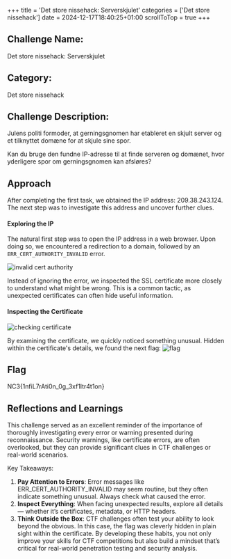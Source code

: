 +++
title = 'Det store nissehack: Serverskjulet'
categories = ['Det store nissehack']
date = 2024-12-17T18:40:25+01:00
scrollToTop = true
+++

## Challenge Name:

Det store nissehack: Serverskjulet

## Category:

Det store nissehack

## Challenge Description:

Julens politi formoder, at gerningsgnomen har etableret en skjult server og et tilknyttet domæne for at skjule sine spor.

Kan du bruge den fundne IP-adresse til at finde serveren og domænet, hvor yderligere spor om gerningsgnomen kan afsløres?

## Approach

After completing the first task, we obtained the IP address: 209.38.243.124. The next step was to investigate this address and uncover further clues.

#### Exploring the IP

The natural first step was to open the IP address in a web browser. Upon doing so, we encountered a redirection to a domain, followed by an `ERR_CERT_AUTHORITY_INVALID` error.

![invalid cert authority](images/site-invalid-cert.png)

Instead of ignoring the error, we inspected the SSL certificate more closely to understand what might be wrong. This is a common tactic, as unexpected certificates can often hide useful information.

#### Inspecting the Certificate

![checking certificate](images/certificate-check.png)

By examining the certificate, we quickly noticed something unusual. Hidden within the certificate's details, we found the next flag:
![flag](images/flag.png)

## Flag
NC3{1nfiL7rAti0n_0g_3xf1ltr4t1on}

## Reflections and Learnings

This challenge served as an excellent reminder of the importance of thoroughly investigating every error or warning presented during reconnaissance. Security warnings, like certificate errors, are often overlooked, but they can provide significant clues in CTF challenges or real-world scenarios.

Key Takeaways:
1. **Pay Attention to Errors**: Error messages like ERR_CERT_AUTHORITY_INVALID may seem routine, but they often indicate something unusual. Always check what caused the error.
2. **Inspect Everything**: When facing unexpected results, explore all details — whether it’s certificates, metadata, or HTTP headers.
3. **Think Outside the Box**: CTF challenges often test your ability to look beyond the obvious. In this case, the flag was cleverly hidden in plain sight within the certificate.
By developing these habits, you not only improve your skills for CTF competitions but also build a mindset that’s critical for real-world penetration testing and security analysis.